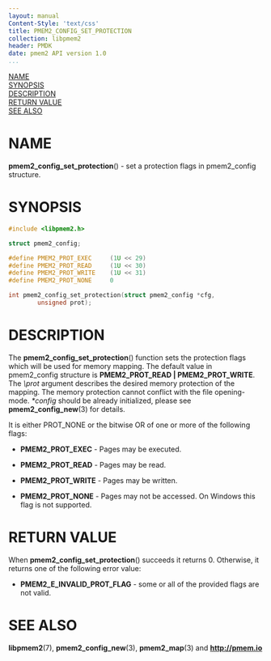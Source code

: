 ```yaml
---
layout: manual
Content-Style: 'text/css'
title: PMEM2_CONFIG_SET_PROTECTION
collection: libpmem2
header: PMDK
date: pmem2 API version 1.0
...
```


[comment]: <> (SPDX-License-Identifier: BSD-3-Clause)
[comment]: <> (Copyright 2020, Intel Corporation)

[comment]: <> (pmem2_config_set_protection.3 -- man page for libpmem2 config API)

[NAME](#name)<br />
[SYNOPSIS](#synopsis)<br />
[DESCRIPTION](#description)<br />
[RETURN VALUE](#return-value)<br />
[SEE ALSO](#see-also)<br />

# NAME #

**pmem2_config_set_protection**() - set a protection flags in pmem2_config structure.

# SYNOPSIS #

```c
#include <libpmem2.h>

struct pmem2_config;

#define PMEM2_PROT_EXEC		(1U << 29)
#define PMEM2_PROT_READ		(1U << 30)
#define PMEM2_PROT_WRITE	(1U << 31)
#define PMEM2_PROT_NONE		0

int pmem2_config_set_protection(struct pmem2_config *cfg,
		unsigned prot);
```

# DESCRIPTION #

The **pmem2_config_set_protection**() function sets the protection flags
which will be used for memory mapping. The default value
in pmem2_config structure is **PMEM2_PROT_READ | PMEM2_PROT_WRITE**.
The *\prot* argument describes the desired memory protection of the mapping.
The memory protection cannot conflict with the file opening-mode.
*\*config* should be already initialized,
please see **pmem2_config_new**(3) for details.

It is either PROT_NONE or the bitwise OR of one or more of the following flags:

* **PMEM2_PROT_EXEC** - Pages may be executed.

* **PMEM2_PROT_READ** - Pages may be read.

* **PMEM2_PROT_WRITE** - Pages may be written.

* **PMEM2_PROT_NONE** - Pages may not be accessed. On Windows this flag is not supported.

# RETURN VALUE #

When **pmem2_config_set_protection**() succeeds it returns 0.
Otherwise, it returns one of the following error value:

* **PMEM2_E_INVALID_PROT_FLAG** - some or all of the provided flags are not valid.

# SEE ALSO #

**libpmem2**(7), **pmem2_config_new**(3), **pmem2_map**(3)
and **<http://pmem.io>**
